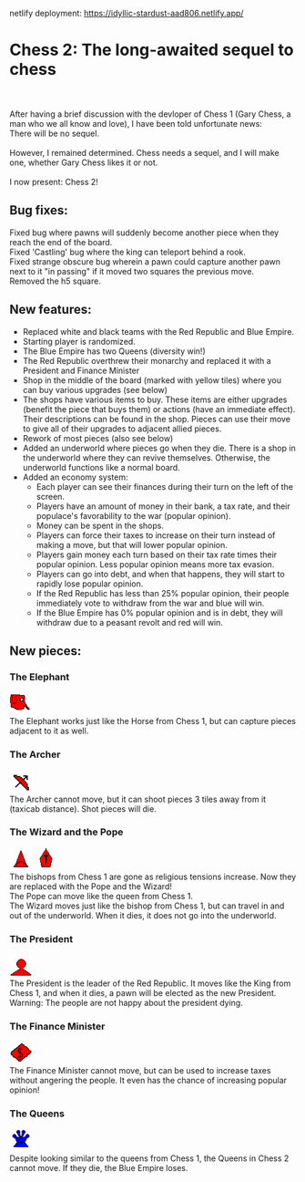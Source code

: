 netlify deployment: https://idyllic-stardust-aad806.netlify.app/
# Chess 2: The long-awaited sequel to chess
\
\
After having a brief discussion with the devloper of Chess 1 (Gary Chess, a man who we all know and love), I have been told unfortunate news:\
There will be no sequel.\
\
However, I remained determined. Chess needs a sequel, and I will make one, whether Gary Chess likes it or not.\
\
I now present: Chess 2!
## Bug fixes: 
Fixed bug where pawns will suddenly become another piece when they reach the end of the board.\
Fixed 'Castling' bug where the king can teleport behind a rook.\
Fixed strange obscure bug wherein a pawn could capture another pawn next to it "in passing" if it moved two squares the previous move.\
Removed the h5 square.

## New features:
- Replaced white and black teams with the Red Republic and Blue Empire.
- Starting player is randomized.
- The Blue Empire has two Queens (diversity win!)
- The Red Republic overthrew their monarchy and replaced it with a President and Finance Minister
- Shop in the middle of the board (marked with yellow tiles) where you can buy various upgrades (see below)
- The shops have various items to buy. These items are either upgrades (benefit the piece that buys them) or actions (have an immediate effect). Their descriptions can be found in the shop. Pieces can use their move to give all of their upgrades to adjacent allied pieces.
- Rework of most pieces (also see below)
- Added an underworld where pieces go when they die. There is a shop in the underworld where they can revive themselves. Otherwise, the underworld functions like a normal board.
- Added an economy system:
    - Each player can see their finances during their turn on the left of the screen.
    - Players have an amount of money in their bank, a tax rate, and their populace's favorability to the war (popular opinion).
    - Money can be spent in the shops.
    - Players can force their taxes to increase on their turn instead of making a move, but that will lower popular opinion.
    - Players gain money each turn based on their tax rate times their popular opinion. Less popular opinion means more tax evasion.
    - Players can go into debt, and when that happens, they will start to rapidly lose popular opinion.
    - If the Red Republic has less than 25% popular opinion, their people immediately vote to withdraw from the war and blue will win.
    - If the Blue Empire has 0% popular opinion and is in debt, they will withdraw due to a peasant revolt and red will win.

## New pieces:
### The Elephant
![Elephant](./public/images/red_Elephant.png)\
The Elephant works just like the Horse from Chess 1, but can capture pieces adjacent to it as well.
### The Archer
![Archer](./public/images/red_Archer.png)\
The Archer cannot move, but it can shoot pieces 3 tiles away from it (taxicab distance). Shot pieces will die.
### The Wizard and the Pope
![Wizard](./public/images/red_Wizard.png) ![Pope](./public/images/red_Pope.png)\
The bishops from Chess 1 are gone as religious tensions increase. Now they are replaced with the Pope and the Wizard!\
The Pope can move like the queen from Chess 1.\
The Wizard moves just like the bishop from Chess 1, but can travel in and out of the underworld. When it dies, it does not go into the underworld.
### The President
![President](./public/images/red_President.png)\
The President is the leader of the Red Republic. It moves like the King from Chess 1, and when it dies, a pawn will be elected as the new President.\
Warning: The people are not happy about the president dying.
### The Finance Minister
![FinanceMinister](./public/images/red_FinanceMinister.png)\
The Finance Minister cannot move, but can be used to increase taxes without angering the people. It even has the chance of increasing popular opinion!
### The Queens
![Queen](./public/images/blue_Queen.png)\
Despite looking similar to the queens from Chess 1, the Queens in Chess 2 cannot move. If they die, the Blue Empire loses.
